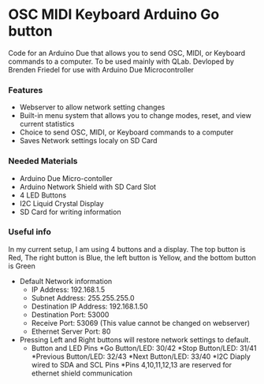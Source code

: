 # OSC MIDI Keyboard Arduino Go button
Code for an Arduino Due that allows you to send OSC, MIDI, or Keyboard commands to a computer. To be used mainly with QLab.
Devloped by Brenden Friedel for use with Arduino Due Microcontroller

### Features 
  * Webserver to allow network setting changes 
  * Built-in menu system that allows you to change modes, reset, and view current statistics
  * Choice to send OSC, MIDI, or Keyboard commands to a computer
  * Saves Network settings localy on SD Card 
 
### Needed Materials
   * Arduino Due Micro-contoller
   * Arduino Network Shield with SD Card Slot
   * 4 LED Buttons
   * I2C Liquid Crystal Display
   * SD Card for writing information
### Useful info
In my current setup, I am using 4 buttons and a display. The top button is Red, The right button is Blue, the left button is Yellow, and the bottom button is Green
* Default Network information 
  * IP Address: 192.168.1.5
  * Subnet Address: 255.255.255.0
  * Destination IP Address: 192.168.1.50
  * Destination Port: 53000
  * Receive Port: 53069 (This value cannot be changed on webserver)
  * Ethernet Server Port: 80 
* Pressing Left and Right buttons will restore network settings to default.
  * Button and LED Pins
    *Go Button/LED: 30/42
    *Stop Button/LED: 31/41
    *Previous Button/LED: 32/43
    *Next Button/LED: 33/40
    *I2C Diaply wired to SDA and SCL Pins
    *Pins 4,10,11,12,13 are reserved for ethernet shield communication
